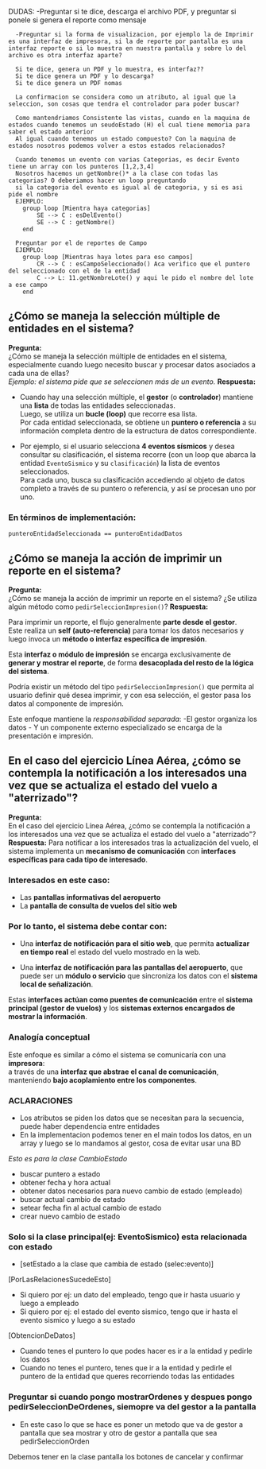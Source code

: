 DUDAS:
      -Preguntar si te dice, descarga el archivo PDF, y preguntar si ponele si genera el reporte como mensaje 

      -Preguntar si la forma de visualizacion, por ejemplo la de Imprimir es una interfaz de impresora, si la de reporte por pantalla es una interfaz reporte o si lo muestra en nuestra pantalla y sobre lo del archivo es otra interfaz aparte?

      Si te dice, genera un PDF y lo muestra, es interfaz??
      Si te dice genera un PDF y lo descarga?
      Si te dice genera un PDF nomas
    
      La confirmacion se considera como un atributo, al igual que la seleccion, son cosas que tendra el controlador para poder buscar?

      Como mantendriamos Consistente las vistas, cuando en la maquina de estados cuando tenemos un seudoEstado (H) el cual tiene memoria para saber el estado anterior
      Al igual cuando tenemos un estado compuesto? Con la maquina de estados nosotros podemos volver a estos estados relacionados?

      Cuando tenemos un evento con varias Categorias, es decir Evento tiene un array con los punteros [1,2,3,4]
      Nosotros hacemos un getNombre()* a la clase con todas las categorias? O deberiamos hacer un loop preguntando
      si la categoria del evento es igual al de categoria, y si es asi pide el nombre
      EJEMPLO:
        group loop [Mientra haya categorias]
            SE --> C : esDelEvento()
            SE --> C : getNombre()
        end

      Preguntar por el de reportes de Campo
      EJEMPLO: 
        group loop [Mientras haya lotes para eso campos]
            CR --> C : esCampoSeleccionado() Aca verifico que el puntero del seleccionado con el de la entidad
            C --> L: 11.getNombreLote() y aqui le pido el nombre del lote a ese campo
        end

## ¿Cómo se maneja la selección múltiple de entidades en el sistema?
**Pregunta:**  
¿Cómo se maneja la selección múltiple de entidades en el sistema, especialmente cuando luego necesito buscar y procesar datos asociados a cada una de ellas?  
*Ejemplo: el sistema pide que se seleccionen más de un evento.*
**Respuesta:**
- Cuando hay una selección múltiple, el **gestor** (o **controlador**) mantiene una **lista** de todas las entidades seleccionadas.  
  Luego, se utiliza un **bucle (loop)** que recorre esa lista.  
  Por cada entidad seleccionada, se obtiene un **puntero o referencia** a su información completa dentro de la estructura de datos correspondiente.

- Por ejemplo, si el usuario selecciona **4 eventos sísmicos** y desea consultar su clasificación, el sistema recorre (con un loop que abarca la entidad `EventoSismico` y su `clasificación`) la lista de eventos seleccionados.  
  Para cada uno, busca su clasificación accediendo al objeto de datos completo a través de su puntero o referencia, y así se procesan uno por uno.

### En términos de implementación:
	punteroEntidadSeleccionada == punteroEntidadDatos



## ¿Cómo se maneja la acción de imprimir un reporte en el sistema?
**Pregunta:**  
¿Cómo se maneja la acción de imprimir un reporte en el sistema? ¿Se utiliza algún método como `pedirSeleccionImpresion()`?
**Respuesta:**

Para imprimir un reporte, el flujo generalmente **parte desde el gestor**.  
Este realiza un **self (auto-referencia)** para tomar los datos necesarios y luego invoca un **método o interfaz específica de impresión**.

Esta **interfaz o módulo de impresión** se encarga exclusivamente de **generar y mostrar el reporte**, de forma **desacoplada del resto de la lógica del sistema**.

Podría existir un método del tipo `pedirSeleccionImpresion()` que permita al usuario definir qué desea imprimir, y con esa selección, el gestor pasa los datos al componente de impresión.

Este enfoque mantiene la *responsabilidad separada*: 
	-El gestor organiza los datos
    - Y un componente externo especializado se encarga de la presentación e impresión.


## En el caso del ejercicio Línea Aérea, ¿cómo se contempla la notificación a los interesados una vez que se actualiza el estado del vuelo a "aterrizado"?

**Pregunta:**  
En el caso del ejercicio Línea Aérea, ¿cómo se contempla la notificación a los interesados una vez que se actualiza el estado del vuelo a "aterrizado"?
**Respuesta:**
Para notificar a los interesados tras la actualización del vuelo, el sistema implementa un **mecanismo de comunicación** con **interfaces específicas para cada tipo de interesado**.

### Interesados en este caso:
- Las **pantallas informativas del aeropuerto**  
- La **pantalla de consulta de vuelos del sitio web**

### Por lo tanto, el sistema debe contar con:
- Una **interfaz de notificación para el sitio web**, que permita **actualizar en tiempo real** el estado del vuelo mostrado en la web.

- Una **interfaz de notificación para las pantallas del aeropuerto**, que puede ser un **módulo o servicio** que sincroniza los datos con el **sistema local de señalización**.

Estas **interfaces actúan como puentes de comunicación** entre el **sistema principal (gestor de vuelos)** y los **sistemas externos encargados de mostrar la información**.

### Analogía conceptual
Este enfoque es similar a cómo el sistema se comunicaría con una **impresora**:  
a través de una **interfaz que abstrae el canal de comunicación**, manteniendo **bajo acoplamiento entre los componentes**.


### ACLARACIONES
- Los atributos se piden los datos que se necesitan para la secuencia, puede haber dependencia entre entidades
- En la implementacion podemos tener en el main todos los datos, en un array y luego se lo mandamos al gestor, cosa de evitar usar una BD

*Esto es para la clase CambioEstado*
- buscar puntero a estado 
- obtener fecha y hora actual
- obtener datos necesarios para nuevo cambio de estado (empleado)
- buscar actual cambio de estado
- setear fecha fin al actual cambio de estado
- crear nuevo cambio de estado
### Solo si la clase principal(ej: EventoSismico) esta relacionada con estado 
- [setEstado a la clase que cambia de estado (selec:evento)] 


[PorLasRelacionesSucedeEsto]
- Si quiero por ej: un dato del empleado, tengo que ir hasta usuario y luego a empleado
- Si quiero por ej: el estado del evento sismico, tengo que ir hasta el evento sismico y luego a su estado

[ObtencionDeDatos]
- Cuando tenes el puntero lo que podes hacer es ir a la entidad y pedirle los datos
- Cuando no tenes el puntero, tenes que ir a la entidad y pedirle el puntero de la entidad que queres recorriendo todas las entidades

### Preguntar si cuando pongo mostrarOrdenes y despues pongo pedirSeleccionDeOrdenes, siemopre va del gestor a la pantalla
- En este caso lo que se hace es poner un metodo que va de gestor a pantalla que sea mostrar y otro de gestor a pantalla que sea pedirSeleccionOrden

Debemos tener en la clase pantalla los botones de cancelar y confirmar